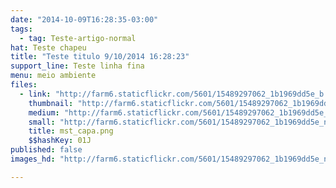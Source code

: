 ```yaml
---
date: "2014-10-09T16:28:35-03:00"
tags:
  - tag: Teste-artigo-normal
hat: Teste chapeu
title: "Teste titulo 9/10/2014 16:28:23"
support_line: Teste linha fina
menu: meio ambiente
files:
  - link: "http://farm6.staticflickr.com/5601/15489297062_1b1969dd5e_b.jpg"
    thumbnail: "http://farm6.staticflickr.com/5601/15489297062_1b1969dd5e_t.jpg"
    medium: "http://farm6.staticflickr.com/5601/15489297062_1b1969dd5e_z.jpg"
    small: "http://farm6.staticflickr.com/5601/15489297062_1b1969dd5e_n.jpg"
    title: mst_capa.png
    $$hashKey: 01J
published: false
images_hd: "http://farm6.staticflickr.com/5601/15489297062_1b1969dd5e_n.jpg"

---
```

